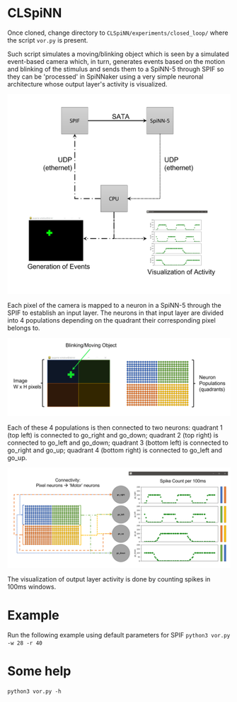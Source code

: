 # CLSpiNN
Once cloned, change directory to ```CLSpiNN/experiments/closed_loop/``` where the script ```vor.py``` is present.

Such script simulates a moving/blinking object which is seen by a simulated event-based camera which, in turn, generates events based on the motion and blinking of the stimulus and sends them to a SpiNN-5 through SPIF so they can be 'processed' in SpiNNaker using a very simple neuronal architecture whose output layer's activity is visualized.

<img src="images/Blocks.png" width="1000">

Each pixel of the camera is mapped to a neuron in a SpiNN-5 through the SPIF to establish an input layer. The neurons in that input layer are divided into 4 populations depending on the quadrant their corresponding pixel belongs to. 

<img src="images/Quadrants.png" width="1000">

Each of these 4 populations is then connected to two neurons: quadrant 1 (top left) is connected to go_right and go_down; quadrant 2 (top right) is connected to go_left and go_down; quadrant 3 (bottom left) is connected to go_right and go_up; quadrant 4 (bottom right) is connected to go_left and go_up. 


<img src="images/Activity.png" width="1000">

The visualization of output layer activity is done by counting spikes in 100ms windows.

# Example
Run the following example using default parameters for SPIF
```python3 vor.py -w 28 -r 40```

# Some help
```python3 vor.py -h```
